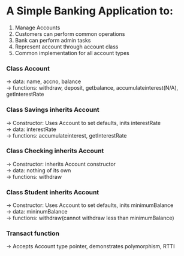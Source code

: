 # A Simple Banking Application to:    
1. Manage Accounts  
2. Customers can perform common operations  
3. Bank can perform admin tasks  
4. Represent account through account class
5. Common implementation for all account types  

### Class Account   
-> data: name, accno, balance    
-> functions: withdraw, deposit, getbalance, accumulateinterest(N/A), getInterestRate  

### Class Savings inherits Account   
-> Constructor: Uses Account to set defaults, inits interestRate  
-> data: interestRate  
-> functions: accumulateinterest, getInterestRate  

### Class Checking inherits Account   
-> Constructor: inherits Account constructor  
-> data: nothing of its own  
-> functions: withdraw  

### Class Student inherits Account     
-> Constructor: Uses Account to set defaults, inits minimumBalance  
-> data: mininumBalance  
-> functions: withdraw(cannot withdraw less than minimumBalance)  

### Transact function     
-> Accepts Account type pointer, demonstrates polymorphism, RTTI  